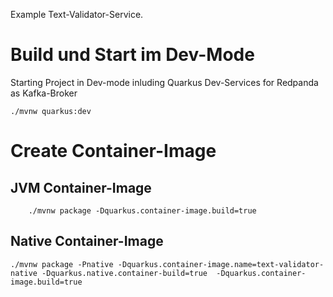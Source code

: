Example Text-Validator-Service.  

# Build und Start im Dev-Mode
Starting  Project in Dev-mode inluding Quarkus Dev-Services for Redpanda as Kafka-Broker  

    ./mvnw quarkus:dev
  

# Create Container-Image

## JVM Container-Image

        ./mvnw package -Dquarkus.container-image.build=true

## Native Container-Image  

    ./mvnw package -Pnative -Dquarkus.container-image.name=text-validator-native -Dquarkus.native.container-build=true  -Dquarkus.container-image.build=true